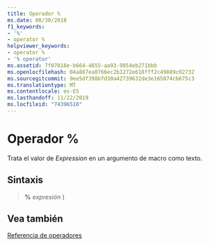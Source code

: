 ```yaml
---
title: Operador %
ms.date: 08/30/2018
f1_keywords:
- '%'
- operator %
helpviewer_keywords:
- operator %
- '% operator'
ms.assetid: 7f07018e-b664-4655-aa93-9854eb271bbb
ms.openlocfilehash: 04a887ea0766ec2b1272e618fff2c49889c02732
ms.sourcegitcommit: 9ee5df398bfd30a42739632de3e165874cb675c3
ms.translationtype: MT
ms.contentlocale: es-ES
ms.lasthandoff: 11/22/2019
ms.locfileid: "74396510"
---
```

# <a name="operator-"></a>Operador %

Trata el valor de *Expression* en un argumento de macro como texto.

## <a name="syntax"></a>Sintaxis

> **%** *expresión* )

## <a name="see-also"></a>Vea también

[Referencia de operadores](operators-reference.md)
